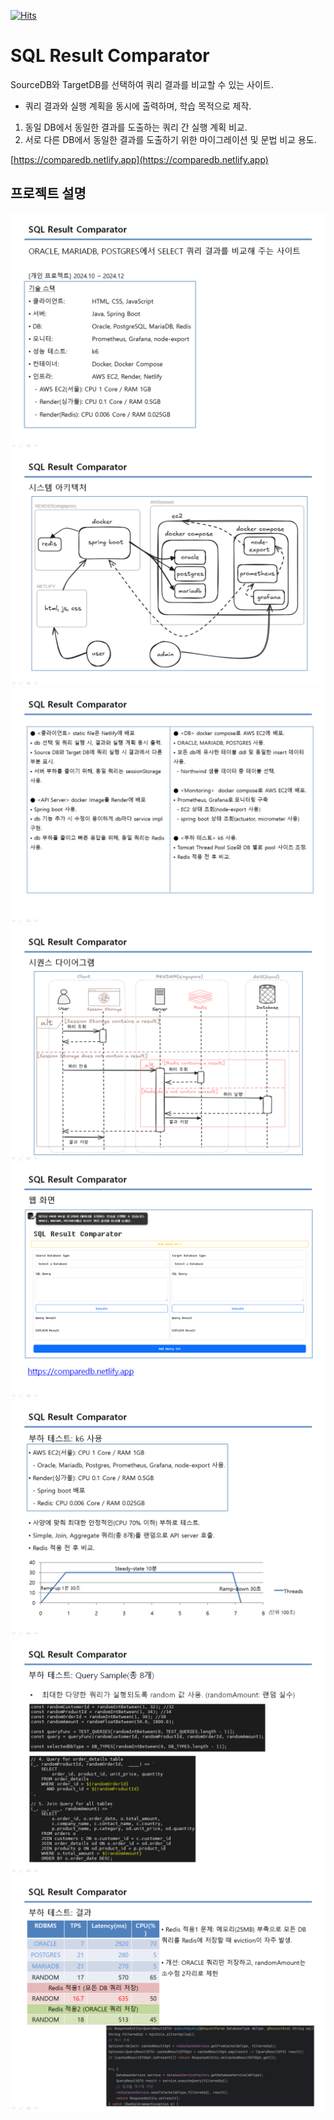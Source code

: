 [![Hits](https://hits.seeyoufarm.com/api/count/incr/badge.svg?url=https%3A%2F%2Fgithub.com%2Faqwsde321%2Fcomparedb&count_bg=%233DB1C8&title_bg=%23555555&icon=&icon_color=%23E7E7E7&title=hits&edge_flat=false)](https://hits.seeyoufarm.com)

# SQL Result Comparator
SourceDB와 TargetDB를 선택하여 쿼리 결과를 비교할 수 있는 사이트.
- 쿼리 결과와 실행 계획을 동시에 출력하며, 학습 목적으로 제작.
1.	동일 DB에서 동일한 결과를 도출하는 쿼리 간 실행 계획 비교.
2.	서로 다른 DB에서 동일한 결과를 도출하기 위한 마이그레이션 및 문법 비교 용도.


[https://comparedb.netlify.app](https://comparedb.netlify.app)

## 프로젝트 설명

![1](img/1.png)
![2](img/2.png)
![3](img/3.png)
![4](img/4.png)
![5](img/5.png)
![6](img/6.png)
![7](img/7.png)
![8](img/8.png)
